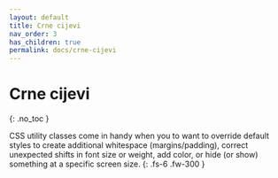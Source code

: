 ```yaml
---
layout: default
title: Crne cijevi
nav_order: 3
has_children: true
permalink: docs/crne-cijevi
---
```


# Crne cijevi
{: .no_toc }

CSS utility classes come in handy when you to want to override default styles to create additional whitespace (margins/padding), correct unexpected shifts in font size or weight, add color, or hide (or show) something at a specific screen size.
{: .fs-6 .fw-300 }
